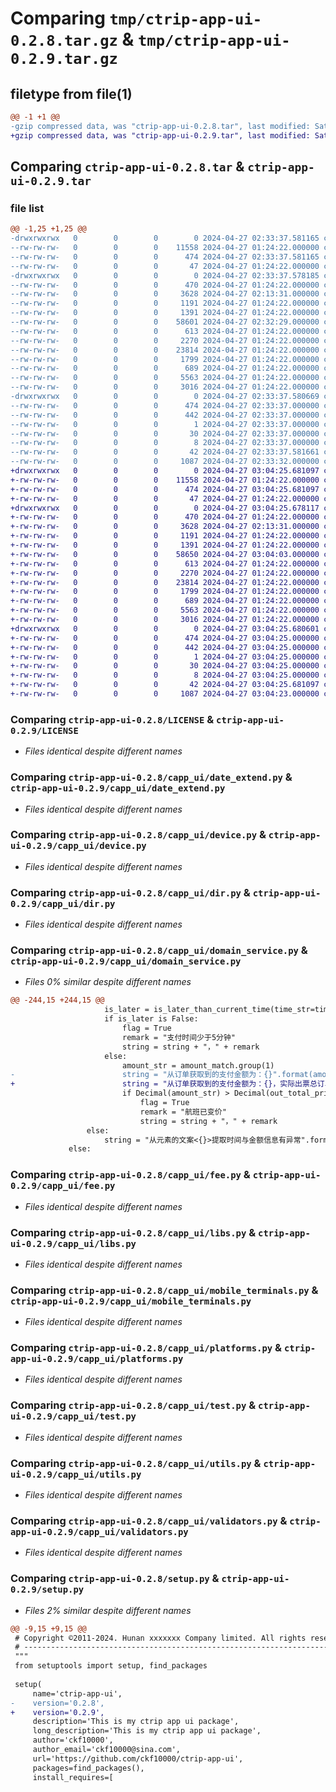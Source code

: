 # Comparing `tmp/ctrip-app-ui-0.2.8.tar.gz` & `tmp/ctrip-app-ui-0.2.9.tar.gz`

## filetype from file(1)

```diff
@@ -1 +1 @@
-gzip compressed data, was "ctrip-app-ui-0.2.8.tar", last modified: Sat Apr 27 02:33:37 2024, max compression
+gzip compressed data, was "ctrip-app-ui-0.2.9.tar", last modified: Sat Apr 27 03:04:25 2024, max compression
```

## Comparing `ctrip-app-ui-0.2.8.tar` & `ctrip-app-ui-0.2.9.tar`

### file list

```diff
@@ -1,25 +1,25 @@
-drwxrwxrwx   0        0        0        0 2024-04-27 02:33:37.581165 ctrip-app-ui-0.2.8/
--rw-rw-rw-   0        0        0    11558 2024-04-27 01:24:22.000000 ctrip-app-ui-0.2.8/LICENSE
--rw-rw-rw-   0        0        0      474 2024-04-27 02:33:37.581165 ctrip-app-ui-0.2.8/PKG-INFO
--rw-rw-rw-   0        0        0       47 2024-04-27 01:24:22.000000 ctrip-app-ui-0.2.8/README.md
-drwxrwxrwx   0        0        0        0 2024-04-27 02:33:37.578185 ctrip-app-ui-0.2.8/capp_ui/
--rw-rw-rw-   0        0        0      470 2024-04-27 01:24:22.000000 ctrip-app-ui-0.2.8/capp_ui/__init__.py
--rw-rw-rw-   0        0        0     3628 2024-04-27 02:13:31.000000 ctrip-app-ui-0.2.8/capp_ui/date_extend.py
--rw-rw-rw-   0        0        0     1191 2024-04-27 01:24:22.000000 ctrip-app-ui-0.2.8/capp_ui/device.py
--rw-rw-rw-   0        0        0     1391 2024-04-27 01:24:22.000000 ctrip-app-ui-0.2.8/capp_ui/dir.py
--rw-rw-rw-   0        0        0    58601 2024-04-27 02:32:29.000000 ctrip-app-ui-0.2.8/capp_ui/domain_service.py
--rw-rw-rw-   0        0        0      613 2024-04-27 01:24:22.000000 ctrip-app-ui-0.2.8/capp_ui/fee.py
--rw-rw-rw-   0        0        0     2270 2024-04-27 01:24:22.000000 ctrip-app-ui-0.2.8/capp_ui/libs.py
--rw-rw-rw-   0        0        0    23814 2024-04-27 01:24:22.000000 ctrip-app-ui-0.2.8/capp_ui/mobile_terminals.py
--rw-rw-rw-   0        0        0     1799 2024-04-27 01:24:22.000000 ctrip-app-ui-0.2.8/capp_ui/platforms.py
--rw-rw-rw-   0        0        0      689 2024-04-27 01:24:22.000000 ctrip-app-ui-0.2.8/capp_ui/test.py
--rw-rw-rw-   0        0        0     5563 2024-04-27 01:24:22.000000 ctrip-app-ui-0.2.8/capp_ui/utils.py
--rw-rw-rw-   0        0        0     3016 2024-04-27 01:24:22.000000 ctrip-app-ui-0.2.8/capp_ui/validators.py
-drwxrwxrwx   0        0        0        0 2024-04-27 02:33:37.580669 ctrip-app-ui-0.2.8/ctrip_app_ui.egg-info/
--rw-rw-rw-   0        0        0      474 2024-04-27 02:33:37.000000 ctrip-app-ui-0.2.8/ctrip_app_ui.egg-info/PKG-INFO
--rw-rw-rw-   0        0        0      442 2024-04-27 02:33:37.000000 ctrip-app-ui-0.2.8/ctrip_app_ui.egg-info/SOURCES.txt
--rw-rw-rw-   0        0        0        1 2024-04-27 02:33:37.000000 ctrip-app-ui-0.2.8/ctrip_app_ui.egg-info/dependency_links.txt
--rw-rw-rw-   0        0        0       30 2024-04-27 02:33:37.000000 ctrip-app-ui-0.2.8/ctrip_app_ui.egg-info/requires.txt
--rw-rw-rw-   0        0        0        8 2024-04-27 02:33:37.000000 ctrip-app-ui-0.2.8/ctrip_app_ui.egg-info/top_level.txt
--rw-rw-rw-   0        0        0       42 2024-04-27 02:33:37.581661 ctrip-app-ui-0.2.8/setup.cfg
--rw-rw-rw-   0        0        0     1087 2024-04-27 02:33:32.000000 ctrip-app-ui-0.2.8/setup.py
+drwxrwxrwx   0        0        0        0 2024-04-27 03:04:25.681097 ctrip-app-ui-0.2.9/
+-rw-rw-rw-   0        0        0    11558 2024-04-27 01:24:22.000000 ctrip-app-ui-0.2.9/LICENSE
+-rw-rw-rw-   0        0        0      474 2024-04-27 03:04:25.681097 ctrip-app-ui-0.2.9/PKG-INFO
+-rw-rw-rw-   0        0        0       47 2024-04-27 01:24:22.000000 ctrip-app-ui-0.2.9/README.md
+drwxrwxrwx   0        0        0        0 2024-04-27 03:04:25.678117 ctrip-app-ui-0.2.9/capp_ui/
+-rw-rw-rw-   0        0        0      470 2024-04-27 01:24:22.000000 ctrip-app-ui-0.2.9/capp_ui/__init__.py
+-rw-rw-rw-   0        0        0     3628 2024-04-27 02:13:31.000000 ctrip-app-ui-0.2.9/capp_ui/date_extend.py
+-rw-rw-rw-   0        0        0     1191 2024-04-27 01:24:22.000000 ctrip-app-ui-0.2.9/capp_ui/device.py
+-rw-rw-rw-   0        0        0     1391 2024-04-27 01:24:22.000000 ctrip-app-ui-0.2.9/capp_ui/dir.py
+-rw-rw-rw-   0        0        0    58650 2024-04-27 03:04:03.000000 ctrip-app-ui-0.2.9/capp_ui/domain_service.py
+-rw-rw-rw-   0        0        0      613 2024-04-27 01:24:22.000000 ctrip-app-ui-0.2.9/capp_ui/fee.py
+-rw-rw-rw-   0        0        0     2270 2024-04-27 01:24:22.000000 ctrip-app-ui-0.2.9/capp_ui/libs.py
+-rw-rw-rw-   0        0        0    23814 2024-04-27 01:24:22.000000 ctrip-app-ui-0.2.9/capp_ui/mobile_terminals.py
+-rw-rw-rw-   0        0        0     1799 2024-04-27 01:24:22.000000 ctrip-app-ui-0.2.9/capp_ui/platforms.py
+-rw-rw-rw-   0        0        0      689 2024-04-27 01:24:22.000000 ctrip-app-ui-0.2.9/capp_ui/test.py
+-rw-rw-rw-   0        0        0     5563 2024-04-27 01:24:22.000000 ctrip-app-ui-0.2.9/capp_ui/utils.py
+-rw-rw-rw-   0        0        0     3016 2024-04-27 01:24:22.000000 ctrip-app-ui-0.2.9/capp_ui/validators.py
+drwxrwxrwx   0        0        0        0 2024-04-27 03:04:25.680601 ctrip-app-ui-0.2.9/ctrip_app_ui.egg-info/
+-rw-rw-rw-   0        0        0      474 2024-04-27 03:04:25.000000 ctrip-app-ui-0.2.9/ctrip_app_ui.egg-info/PKG-INFO
+-rw-rw-rw-   0        0        0      442 2024-04-27 03:04:25.000000 ctrip-app-ui-0.2.9/ctrip_app_ui.egg-info/SOURCES.txt
+-rw-rw-rw-   0        0        0        1 2024-04-27 03:04:25.000000 ctrip-app-ui-0.2.9/ctrip_app_ui.egg-info/dependency_links.txt
+-rw-rw-rw-   0        0        0       30 2024-04-27 03:04:25.000000 ctrip-app-ui-0.2.9/ctrip_app_ui.egg-info/requires.txt
+-rw-rw-rw-   0        0        0        8 2024-04-27 03:04:25.000000 ctrip-app-ui-0.2.9/ctrip_app_ui.egg-info/top_level.txt
+-rw-rw-rw-   0        0        0       42 2024-04-27 03:04:25.681097 ctrip-app-ui-0.2.9/setup.cfg
+-rw-rw-rw-   0        0        0     1087 2024-04-27 03:04:23.000000 ctrip-app-ui-0.2.9/setup.py
```

### Comparing `ctrip-app-ui-0.2.8/LICENSE` & `ctrip-app-ui-0.2.9/LICENSE`

 * *Files identical despite different names*

### Comparing `ctrip-app-ui-0.2.8/capp_ui/date_extend.py` & `ctrip-app-ui-0.2.9/capp_ui/date_extend.py`

 * *Files identical despite different names*

### Comparing `ctrip-app-ui-0.2.8/capp_ui/device.py` & `ctrip-app-ui-0.2.9/capp_ui/device.py`

 * *Files identical despite different names*

### Comparing `ctrip-app-ui-0.2.8/capp_ui/dir.py` & `ctrip-app-ui-0.2.9/capp_ui/dir.py`

 * *Files identical despite different names*

### Comparing `ctrip-app-ui-0.2.8/capp_ui/domain_service.py` & `ctrip-app-ui-0.2.9/capp_ui/domain_service.py`

 * *Files 0% similar despite different names*

```diff
@@ -244,15 +244,15 @@
                     is_later = is_later_than_current_time(time_str=time_str, minutes=5)
                     if is_later is False:
                         flag = True
                         remark = "支付时间少于5分钟"
                         string = string + "，" + remark
                     else:
                         amount_str = amount_match.group(1)
-                        string = "从订单获取到的支付金额为：{}".format(amount_str)
+                        string = "从订单获取到的支付金额为：{}，实际出票总订单价：{}".format(amount_str, out_total_price)
                         if Decimal(amount_str) > Decimal(out_total_price):
                             flag = True
                             remark = "航班已变价"
                             string = string + "，" + remark
                 else:
                     string = "从元素的文案<{}>提取时间与金额信息有异常".format(text)
             else:
```

### Comparing `ctrip-app-ui-0.2.8/capp_ui/fee.py` & `ctrip-app-ui-0.2.9/capp_ui/fee.py`

 * *Files identical despite different names*

### Comparing `ctrip-app-ui-0.2.8/capp_ui/libs.py` & `ctrip-app-ui-0.2.9/capp_ui/libs.py`

 * *Files identical despite different names*

### Comparing `ctrip-app-ui-0.2.8/capp_ui/mobile_terminals.py` & `ctrip-app-ui-0.2.9/capp_ui/mobile_terminals.py`

 * *Files identical despite different names*

### Comparing `ctrip-app-ui-0.2.8/capp_ui/platforms.py` & `ctrip-app-ui-0.2.9/capp_ui/platforms.py`

 * *Files identical despite different names*

### Comparing `ctrip-app-ui-0.2.8/capp_ui/test.py` & `ctrip-app-ui-0.2.9/capp_ui/test.py`

 * *Files identical despite different names*

### Comparing `ctrip-app-ui-0.2.8/capp_ui/utils.py` & `ctrip-app-ui-0.2.9/capp_ui/utils.py`

 * *Files identical despite different names*

### Comparing `ctrip-app-ui-0.2.8/capp_ui/validators.py` & `ctrip-app-ui-0.2.9/capp_ui/validators.py`

 * *Files identical despite different names*

### Comparing `ctrip-app-ui-0.2.8/setup.py` & `ctrip-app-ui-0.2.9/setup.py`

 * *Files 2% similar despite different names*

```diff
@@ -9,15 +9,15 @@
 # Copyright ©2011-2024. Hunan xxxxxxx Company limited. All rights reserved.
 # ---------------------------------------------------------------------------------------------------------
 """
 from setuptools import setup, find_packages
 
 setup(
     name='ctrip-app-ui',
-    version='0.2.8',
+    version='0.2.9',
     description='This is my ctrip app ui package',
     long_description='This is my ctrip app ui package',
     author='ckf10000',
     author_email='ckf10000@sina.com',
     url='https://github.com/ckf10000/ctrip-app-ui',
     packages=find_packages(),
     install_requires=[
```

